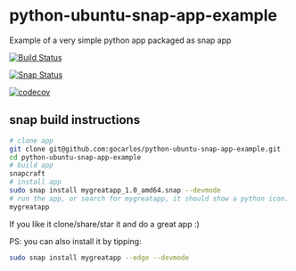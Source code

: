 # python-ubuntu-snap-app-example

Example of a very simple python app packaged as snap app

[![Build Status](https://travis-ci.org/gocarlos/python-ubuntu-snap-app-example.svg?branch=master)](https://travis-ci.org/gocarlos/python-ubuntu-snap-app-example)

[![Snap Status](https://build.snapcraft.io/badge/gocarlos/python-ubuntu-snap-app-example.svg)](https://build.snapcraft.io/user/gocarlos/python-ubuntu-snap-app-example)

[![codecov](https://codecov.io/gh/gocarlos/python-ubuntu-snap-app-example/branch/master/graph/badge.svg)](https://codecov.io/gh/gocarlos/python-ubuntu-snap-app-example)

## snap build instructions

``` bash
# clone app
git clone git@github.com:gocarlos/python-ubuntu-snap-app-example.git
cd python-ubuntu-snap-app-example
# build app
snapcraft
# install app
sudo snap install mygreatapp_1.0_amd64.snap --devmode
# run the app, or search for mygreatapp, it should show a python icon.
mygreatapp
```
If you like it clone/share/star it and do a great app :)



PS: you can also install it by tipping:
```bash
sudo snap install mygreatapp --edge --devmode
```
